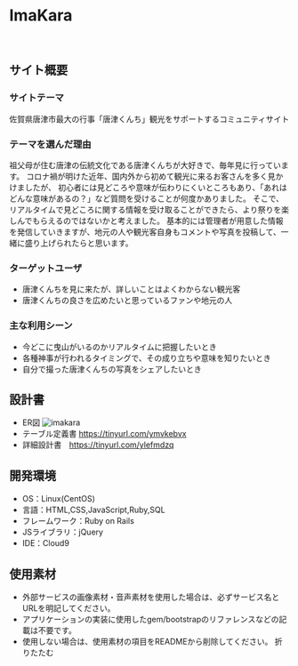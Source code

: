 # ImaKara
​
## サイト概要
### サイトテーマ
佐賀県唐津市最大の行事「唐津くんち」観光をサポートするコミュニティサイト
​
### テーマを選んだ理由
祖父母が住む唐津の伝統文化である唐津くんちが大好きで、毎年見に行っています。
コロナ禍が明けた近年、国内外から初めて観光に来るお客さんを多く見かけましたが、
初心者には見どころや意味が伝わりにくいところもあり、「あれはどんな意味があるの？」など質問を受けることが何度かありました。
そこで、リアルタイムで見どころに関する情報を受け取ることができたら、より祭りを楽しんでもらえるのではないかと考えました。
基本的には管理者が用意した情報を発信していきますが、地元の人や観光客自身もコメントや写真を投稿して、一緒に盛り上げられたらと思います。
​
### ターゲットユーザ
- 唐津くんちを見に来たが、詳しいことはよくわからない観光客
- 唐津くんちの良さを広めたいと思っているファンや地元の人
​
### 主な利用シーン
- 今どこに曳山がいるのかリアルタイムに把握したいとき
- 各種神事が行われるタイミングで、その成り立ちや意味を知りたいとき
- 自分で撮った唐津くんちの写真をシェアしたいとき
​
## 設計書
- ER図 ![imakara](https://github.com/HinakoKobayashi/imakara/assets/144582159/7d8a2fca-5f57-4e35-9f66-f5f4906225be)
- テーブル定義書 https://tinyurl.com/ymvkebvx
- 詳細設計書　https://tinyurl.com/ylefmdzq
​
## 開発環境
- OS：Linux(CentOS)
- 言語：HTML,CSS,JavaScript,Ruby,SQL
- フレームワーク：Ruby on Rails
- JSライブラリ：jQuery
- IDE：Cloud9
​
## 使用素材
- 外部サービスの画像素材・音声素材を使用した場合は、必ずサービス名とURLを明記してください。
- アプリケーションの実装に使用したgem/bootstrapのリファレンスなどの記載は不要です。
- 使用しない場合は、使用素材の項目をREADMEから削除してください。
折りたたむ
